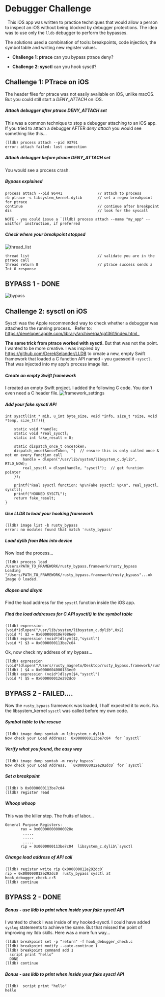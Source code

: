 # Debugger Challenge
  This iOS app was written to practice techniques that would allow a person to inspect an iOS without being blocked by debugger protections.  The  idea was to use only the `lldb` debugger to perform the bypasses.  

The solutions used a combination of tools: breakpoints, code injection, the symbol table and writing new register values.

- **Challenge 1: ptrace** can you bypass ptrace deny?

- **Challenge 2: sysctl** can you hook sysctl?

## Challenge 1: PTrace on iOS
The header files for ptrace was not easily available on iOS, unlike macOS.  But you could still start a *DENY_ATTACH* on iOS.  

##### Attach debugger after ptrace DENY_ATTACH set
This was a common technique to stop a debugger attaching to an iOS app.  If you tried to attach a debugger AFTER  *deny attach* you would see something like this...
```
(lldb) process attach --pid 93791
error: attach failed: lost connection
```
##### Attach debugger before ptrace DENY_ATTACH set
You would see a process crash.

##### Bypass explained
```
process attach --pid 96441                // attach to process
rb ptrace -s libsystem_kernel.dylib       // set a regex breakpoint for ptrace
continue                                  // continue after breakpoint
dis                                       // look for the syscall

NOTE - you could issue a `(lldb) process attach --name "my_app" --waitfor` instruction, if preferred
```
##### Check where your breakpoint stopped
![thread_list](/debugger_challenge/readme_images/thread_list_image_ptrace.png)
```
thread list                               // validate you are in the ptrace call
thread return 0                           // ptrace success sends a Int 0 response
```
## BYPASS 1 - DONE
![bypass](/debugger_challenge/readme_images/ptrace_bypass.png)

## Challenge 2: sysctl on iOS
Sysctl was the Apple recommended way to check whether a debugger was attached to the running process.    Refer to: https://developer.apple.com/library/archive/qa/qa1361/index.html  


**The same trick from ptrace worked with sysctl.**  But that was not the point.  I wanted to be more creative.  I was inspired by https://github.com/DerekSelander/LLDB to create a new, empty Swift framework that loaded a C function API named - you guessed it -`sysctl`.  That was injected into my app's process image list.

##### Create an empty Swift framework
I created an empty Swift project.  I added the following C code.  You don't even need a C header file.
![framework_settings](/debugger_challenge/readme_images/framework_creation.png)
##### Add your fake sysctl API
```
int sysctl(int * mib, u_int byte_size, void *info, size_t *size, void *temp, size_t(f)){

    static void *handle;
    static void *real_sysctl;
    static int fake_result = 0;

    static dispatch_once_t onceToken;
    dispatch_once(&onceToken, ^{  // ensure this is only called once & not on every function call
        handle = dlopen("/usr/lib/system/libsystem_c.dylib", RTLD_NOW);
        real_sysctl = dlsym(handle, "sysctl");  // get function pointer
    });

    printf("Real sysctl function: %p\nFake sysctl: %p\n", real_sysctl, sysctl);
    printf("HOOKED SYSCTL");
    return fake_result;
}
```
##### Use LLDB to load your hooking framework
```
(lldb) image list -b rusty_bypass
error: no modules found that match 'rusty_bypass'
```
##### Load dylib from Mac into device
Now load the process...
```
(lldb) process load /Users/PATH_TO_FRAMEWORK/rusty_bypass.framework/rusty_bypass
Loading "/Users/PATH_TO_FRAMEWORK/rusty_bypass.framework/rusty_bypass"...ok
Image 0 loaded.
```
##### dlopen and dlsym
Find the load address for the `sysctl` function inside the iOS app.

##### Find the load addresses for C API sysctl() in the symbol table
```
(lldb) expression (void*)dlopen("/usr/lib/system/libsystem_c.dylib",0x2)
(void *) $2 = 0x000000010e7086e0
(lldb) expression (void*)dlsym($2,"sysctl")
(void *) $3 = 0x0000000113be7c04
```
Ok, now check my address of my bypass...
```
(lldb) expression (void*)dlopen("/Users/rusty_magneto/Desktop/rusty_bypass.framework/rusty_bypass",0x2)
(lldb) ) $4 = 0x0000604000133ec0
(lldb) expression (void*)dlsym($4,"sysctl")
(void *) $5 = 0x000000012e292dc0
```
## BYPASS 2 - FAILED....
Now the `rusty_bypass` framework was loaded, I half expected it to work.  No.  the libsystem_kernel `sysctl` was called before my own code.
##### Symbol table to the rescue
```
(lldb) image dump symtab -m libsystem_c.dylib
Now check your Load Address:  0x0000000113be7c04  for `sysctl`
```
##### Verify what you found, the easy way
```
(lldb) image dump symtab -m rusty_bypass`
Now check your Load Address.  `0x000000012e292dc0` for `sysctl`
```
##### Set a breakpoint
```
(lldb) b 0x0000000113be7c04           
(lldb) register read
```
##### Whoop whoop
This was the killer step. The fruits of labor...
```
General Purpose Registers:
       rax = 0x000000000000028e
        .....
        .....
        .....
       rip = 0x0000000113be7c04  libsystem_c.dylib\`sysctl
```
##### Change load address of API call
```
(lldb) register write rip 0x000000012e292dc0`
rip = 0x000000012e292dc0  rusty_bypass`sysctl at hook_debugger_check.c:5
(lldb) continue
```
## BYPASS 2 - DONE

##### Bonus - use lldb to print when inside your fake sysctl API
I wanted to check I was inside of my hooked-sysctl.  I could have added `syslog` statements to achieve the same.  But that missed the point of improving my lldb skills.  Here was a more fun way...
```
(lldb) breakpoint set -p "return" -f hook_debugger_check.c
(lldb) breakpoint modify --auto-continue 1
(lldb) breakpoint command add 1
  script print "hello”
  DONE
(lldb) continue
```
##### Bonus - use lldb to print when inside your fake sysctl API
```
(lldb)  script print "hello"
hello
```
